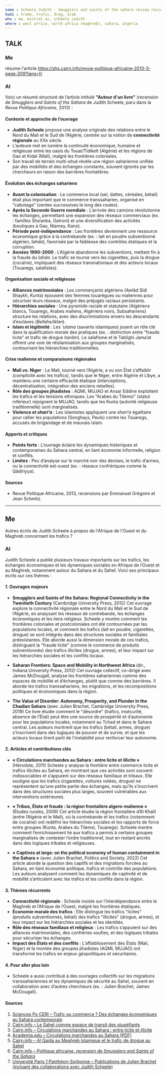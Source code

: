 ```yaml
---
name : Scheele Judith - Smugglers and saints of the sahara review review
kwds : trade, trafic, drug, arab
who : me, mistral ai, scheele judith
where : west africa, north africa (maghreb), sahara, algeria
---
```



## TALK

### Me

résume l'article https://shs.cairn.info/revue-politique-africaine-2013-3-page-209?lang=fr

### AI

Voici un résumé structuré de l’article intitulé **"Autour d'un livre"** (recension de *Smugglers and Saints of the Sahara* de Judith Scheele, paru dans la *Revue Politique Africaine*, 2013) :

#### Contexte et approche de l’ouvrage

- **Judith Scheele** propose une analyse originale des relations entre le Nord du Mali et le Sud de l’Algérie, centrée sur la notion de **connectivité régionale** au XXe siècle.
- L’auteure met en lumière la continuité économique, humaine et religieuse entre les oasis du Touat/Tidikelt (Algérie) et les régions de Gao et Kidal (Mali), malgré les frontières coloniales.
- Son travail de terrain multi-situé révèle une région saharienne unifiée par des mobilités et des échanges constants, souvent ignorés par les chercheurs en raison des barrières frontalières.

#### Évolution des échanges sahariens

- **Avant la colonisation** : Le commerce local (sel, dattes, céréales, bétail) était plus important que le commerce transsaharien, organisé en "cabotage" (ventes successives le long des routes).
- **Après la Seconde Guerre mondiale** : L’arrivée des camions révolutionne les échanges, permettant une expansion des réseaux commerciaux (ex. : familles Sha’anba, Gatroni) et une diversification des activités (boutiques à Gao, Niamey, Kano).
- **Période post-indépendance** : Les frontières deviennent une ressource économique grâce à la contrebande (ex. : lait en poudre subventionné algérien, *lahda*), favorisée par la faiblesse des contrôles étatiques et la corruption.
- **Années 1990-2000** : L’Algérie abandonne les subventions, mettant fin à la fraude du *lahda*. Le trafic se tourne vers les cigarettes, puis la drogue (cocaïne), impliquant des réseaux transnationaux et des acteurs locaux (Touaregs, salafistes).

#### Organisation sociale et religieuse

- **Alliances matrimoniales** : Les commerçants algériens (Awlâd Sîdi Shaykh, Kunta) épousent des femmes touarègues ou maliennes pour sécuriser leurs réseaux, malgré des préjugés raciaux persistants.
- **Hiérarchies sociales** : Une pyramide raciale et statutaire (Algériens blancs, Touaregs, Arabes maliens, Algériens noirs, Subsahariens) structure les relations, avec des discriminations envers les descendants d’esclaves (*Bellahs/iklan*).
- **Islam et légitimité** : Les *‘ulama* (savants islamiques) jouent un rôle clé dans la qualification morale des pratiques (ex. : distinction entre "fraude licite" et trafic de drogue *harâm*). Le salafisme et le Tablighi Jama’at offrent une voie de réislamisation aux groupes marginalisés, contournant les hiérarchies traditionnelles.

#### Crise malienne et comparaisons régionales

- **Mali vs. Niger** : Le Mali, tourné vers l’Algérie, a vu son État s’affaiblir (complicité avec les trafics), tandis que le Niger, entre Algérie et Libye, a maintenu une certaine efficacité étatique (interceptions, décentralisation, intégration des anciens rebelles).
- **Rôle des groupes jihadistes** : AQMI, MUJAO et Ansar Eddine exploitent les trafics et les tensions ethniques. Les "Arabes du Tilemsi" (statut inférieur) rejoignent le MUJAO, tandis que les Kunta (autorité religieuse traditionnelle) sont marginalisés.
- **Violence et *shari‘a*** : Les islamistes appliquent une *shari‘a* égalitaire pour rallier les populations (Songhays, Peuls) contre les Touaregs, accusés de brigandage et de mauvais islam.

#### Apports et critiques

- **Points forts** : L’ouvrage éclaire les dynamiques historiques et contemporaines du Sahara central, en liant économie informelle, religion et conflits.
- **Limites** : Peu d’analyse sur le marché noir des devises, le trafic d’armes, ou la connectivité est-ouest (ex. : réseaux confrériques comme la Qâdiriyya).

#### Sources

- Revue Politique Africaine, 2013, recensions par Emmanuel Grégoire et Jean Schmitz.


---

## Me

Autres écrits de Judith Scheele à propos de l'Afrique de l'Ouest et du Maghreb concernant les trafics ?

### AI

Judith Scheele a publié plusieurs travaux importants sur les trafics, les échanges économiques et les dynamiques sociales en Afrique de l’Ouest et au Maghreb, notamment autour du Sahara et du Sahel. Voici ses principaux écrits sur ces thèmes :

#### 1. Ouvrages majeurs

- **Smugglers and Saints of the Sahara: Regional Connectivity in the Twentieth Century** (Cambridge University Press, 2012)
  Cet ouvrage explore la connectivité régionale entre le Nord du Mali et le Sud de l’Algérie, en analysant les réseaux de contrebande, les échanges économiques et les liens religieux. Scheele y montre comment les frontières coloniales et postcoloniales ont été contournées par les populations locales, et comment les trafics (lait en poudre, cigarettes, drogue) se sont intégrés dans des structures sociales et familiales préexistantes. Elle aborde aussi la dimension morale de ces trafics, distinguant la "fraude licite" (comme le commerce de produits subventionnés) des trafics illicites (drogue, armes), et leur impact sur les hiérarchies sociales et les conflits locaux.

- **Saharan Frontiers: Space and Mobility in Northwest Africa** (dir., Indiana University Press, 2012)
  Cet ouvrage collectif, co-dirigé avec James McDougall, analyse les frontières sahariennes comme des espaces de mobilité et d’échanges, plutôt que comme des barrières. Il aborde les trafics transsahariens, les migrations, et les recompositions politiques et économiques dans la région.

- **The Value of Disorder: Autonomy, Prosperity, and Plunder in the Chadian Sahara** (avec Julien Brachet, Cambridge University Press, 2019)
  Ce livre étudie comment le "désordre" (trafics, insécurité, absence de l’État) peut être une source de prospérité et d’autonomie pour les populations locales, notamment au Tchad et dans le Sahara central. Les auteurs montrent que les trafics (bétail, armes, drogue) s’inscrivent dans des logiques de pouvoir et de survie, et que les acteurs locaux tirent parti de l’instabilité pour renforcer leur autonomie.

#### 2. Articles et contributions clés

- **« Circulations marchandes au Sahara : entre licite et illicite »** (Hérodote, 2011)
  Scheele y analyse la frontière entre commerce licite et trafics illicites au Sahara, en montrant que ces activités sont souvent indissociables et s’appuient sur des réseaux familiaux et tribaux. Elle souligne que les trafics (cigarettes, voitures volées, drogue) ne représentent qu’une petite partie des échanges, mais qu’ils s’inscrivent dans des structures sociales plus larges, souvent vulnérables aux interventions extérieures.

- **« Tribus, États et fraude : la région frontalière algero-malienne »** (Études rurales, 2009)
  Cet article étudie la région frontalière d’Al Khalil (entre l’Algérie et le Mali), où la contrebande et les trafics (notamment de cocaïne) ont redéfini les hiérarchies sociales et les rapports de force entre groupes (Kunta, Arabes du Tilemsi, Touaregs). Scheele montre comment l’enrichissement lié aux trafics a permis à certains groupes marginalisés de contester l’ordre traditionnel, tout en restant ancrés dans des logiques tribales et religieuses.

- **« Captives at large: on the political economy of human containment in the Sahara »** (avec Julien Brachet, Politics and Society, 2022)
  Cet article aborde la question des captifs et des migrations forcées au Sahara, en liant économie politique, trafics et contrôle des populations. Les auteurs analysent comment les dynamiques de captivité et de mobilité s’articulent avec les trafics et les conflits dans la région.

#### 3. Thèmes récurrents

- **Connectivité régionale** : Scheele insiste sur l’interdépendance entre le Maghreb et l’Afrique de l’Ouest, malgré les frontières étatiques.
- **Économie morale des trafics** : Elle distingue les trafics "licites" (produits subventionnés, bétail) des trafics "illicites" (drogue, armes), et leur impact sur les hiérarchies sociales et les identités.
- **Rôle des réseaux familiaux et religieux** : Les trafics s’appuient sur des alliances matrimoniales, des confréries soufies, et des logiques tribales pour sécuriser les échanges.
- **Impact des États et des conflits** : L’affaiblissement des États (Mali, Niger) et la montée des groupes jihadistes (AQMI, MUJAO) ont transformé les trafics en enjeux géopolitiques et sécuritaires.

#### 4. Pour aller plus loin

- Scheele a aussi contribué à des ouvrages collectifs sur les migrations transsahariennes et les dynamiques de sécurité au Sahel, souvent en collaboration avec d’autres chercheurs (ex. : Julien Brachet, James McDougall).

#### Sources

1. [Sciences Po CERI – Trafic ou commerce ? Des échanges économiques au Sahara contemporain](https://www.sciencespo.fr/ceri/fr/content/dossiersduceri/trafic-ou-commerce-des-echanges-economiques-au-sahara-contemporain)
2. [Cairn.info – Le Sahel comme espace de transit des stupéfiants](https://cairn.info/revue-herodote-2011-3-page-125.htm)
3. [Cairn.info – Circulations marchandes au Sahara : entre licite et illicite](https://www.cairn.info/revue-herodote-2011-3-page-143.htm)
4. [Academia.edu – Circulations marchandes au Sahara (PDF)](https://www.academia.edu/37787516/Circulations_marchandes_au_Sahara_pdf)
5. [Cairn.info – Al Qaida au Maghreb Islamique et le trafic de drogue au Sahel](https://cairn.info/article.php?ID_ARTICLE=MACHR_216_0109)
6. [Cairn.info – Politique africaine, recension de *Smugglers and Saints of the Sahara*](https://cairn.info/revue-politique-africaine-2013-3-page-209.htm)
7. [Université Paris 1 Panthéon-Sorbonne – Publications de Julien Brachet (incluant des collaborations avec Judith Scheele)](https://www.pantheonsorbonne.fr/page-perso/jbrachet)

